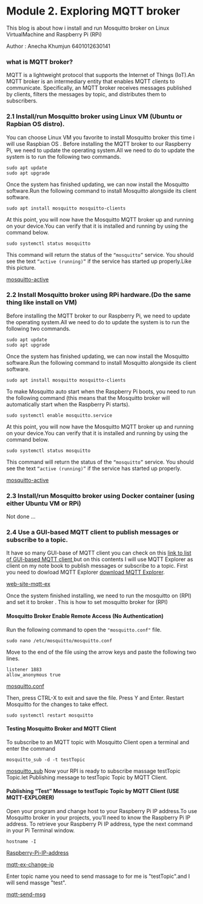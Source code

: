 # Module 2. Exploring MQTT broker
This blog is about how i install and run Mosquitto broker on Linux VirtualMachine and Raspberry Pi (RPi) 

Author : Anecha Khumjun 6401012630141

### what is MQTT broker?
MQTT is a lightweight protocol that supports the Internet of Things (IoT).An MQTT broker is an intermediary entity that enables MQTT clients to communicate. Specifically, an MQTT broker receives messages published by clients, filters the messages by topic, and distributes them to subscribers.

### 2.1 Install/run Mosquitto broker using Linux VM (Ubuntu or Rapbian OS distro).
You can choose Linux VM you favorite to install Mosquitto broker this time i will use Raspbian OS . Before installing the MQTT broker to our Raspberry Pi, we need to update the operating system.All we need to do to update the system is to run the following two commands.
```console
sudo apt update
sudo apt upgrade 
```
Once the system has finished updating, we can now install the Mosquitto software.Run the following command to install Mosquitto alongside its client software.
```console
sudo apt install mosquitto mosquitto-clients
```
At this point, you will now have the Mosquitto MQTT broker up and running on your device.You can verify that it is installed and running by using the command below.
```console
sudo systemctl status mosquitto
```
This command will return the status of the ``` “mosquitto” ``` service.
You should see the text ``` “active (running)” ``` if the service has started up properly.Like this picture.

[mosquitto-active]()

### 2.2 Install Mosquitto broker using RPi hardware.(Do the same thing like install on VM)
Before installing the MQTT broker to our Raspberry Pi, we need to update the operating system.All we need to do to update the system is to run the following two commands.
```console
sudo apt update
sudo apt upgrade 
```
Once the system has finished updating, we can now install the Mosquitto software.Run the following command to install Mosquitto alongside its client software.
```console
sudo apt install mosquitto mosquitto-clients
```
To make Mosquitto auto start when the Raspberry Pi boots, you need to run the following command (this means that the Mosquitto broker will automatically start when the Raspberry Pi starts).
```console
sudo systemctl enable mosquitto.service
```
At this point, you will now have the Mosquitto MQTT broker up and running on your device.You can verify that it is installed and running by using the command below.
```console
sudo systemctl status mosquitto
```
This command will return the status of the ``` “mosquitto” ``` service.
You should see the text ``` “active (running)” ``` if the service has started up properly.

[mosquitto-active]()

### 2.3 Install/run Mosquitto broker using Docker container (using either Ubuntu VM or RPi)

Not done ...

### 2.4 Use a GUI-based MQTT client to publish messages or subscribe to a topic.
It have so many GUI-base of MQTT client you can check on this [link to list of GUI-based MQTT client ](https://www.hivemq.com/blog/seven-best-mqtt-client-tools/) but on this contents I will use MQTT Explorer as client on my note book to publish messages or subscribe to a topic. 
First you need to dowload MQTT Explorer [download MQTT Explorer](http://mqtt-explorer.com/).

[web-site-mqtt-ex]()

Once the system finished installing, we need to run the mosquitto on (RPI) and set it to broker . This is how to set mosquitto broker for (RPI)
#### Mosquitto Broker Enable Remote Access (No Authentication)
Run the following command to open the ```"mosquitto.conf"``` file.
```console
sudo nano /etc/mosquitto/mosquitto.conf
```
Move to the end of the file using the arrow keys and paste the following two lines.
```console
listener 1883
allow_anonymous true
```
[mosquitto.conf]()

Then, press CTRL-X to exit and save the file. Press Y and Enter.
Restart Mosquitto for the changes to take effect.
```console
sudo systemctl restart mosquitto
```

#### Testing Mosquitto Broker and MQTT Client
To subscribe to an MQTT topic with Mosquitto Client open a terminal and enter the command
```console
mosquitto_sub -d -t testTopic
```
[mosquitto_sub]()
Now your RPI is ready to subscribe massage testTopic Topic.let Publishing message to testTopic Topic by MQTT Client.

#### Publishing “Test” Message to testTopic Topic by MQTT Client (USE MQTT-EXPLORER)
Open your program and change host to your Raspberry Pi IP address.To use Mosquitto broker in your projects, you’ll need to know the Raspberry Pi IP address. To retrieve your Raspberry Pi IP address, type the next command in your Pi Terminal window.
```console
hostname -I
```
[Raspberry-Pi-IP-address]()

[mqtt-ex-change-ip]()

Enter topic name you need to send massage to for me is "testTopic".and I will send massge "test".

[mqtt-send-msg]()

[]()







